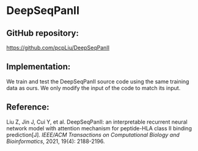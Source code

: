 # DeepSeqPanII

## GitHub repository: 

https://github.com/pcpLiu/DeepSeqPanII

## Implementation:

We train and test the DeepSeqPanII source code using the same training data as ours. We only modify the input of the code to match its input.

## Reference:

Liu Z, Jin J, Cui Y, et al. DeepSeqPanII: an interpretable recurrent neural network model with attention mechanism for peptide-HLA class II binding prediction[J]. *IEEE/ACM Transactions on Computational Biology and Bioinformatics*, 2021, 19(4): 2188-2196.
